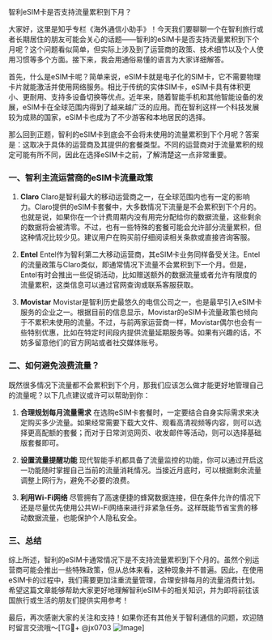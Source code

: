 智利eSIM卡是否支持流量累积到下月？

大家好，这里是知乎专栏《海外通信小助手》！今天我们要聊聊一个在智利旅行或者长期居住的朋友可能会关心的话题——智利的eSIM卡是否支持流量累积到下个月呢？这个问题看似简单，但实际上涉及到了运营商的政策、技术细节以及个人使用习惯等多个方面。接下来，我会用通俗易懂的语言为大家详细解答。

首先，什么是eSIM卡呢？简单来说，eSIM卡就是电子化的SIM卡，它不需要物理卡片就能激活并使用网络服务。相比于传统的实体SIM卡，eSIM卡具有体积更小、更耐用、支持多设备切换等优点。近年来，随着智能手机和其他智能设备的发展，eSIM卡在全球范围内得到了越来越广泛的应用。而在智利这样一个科技发展较为成熟的国家，eSIM卡也成为了不少游客和本地居民的选择。

那么回到正题，智利的eSIM卡到底会不会将未使用的流量累积到下个月呢？答案是：这取决于具体的运营商及其提供的套餐类型。不同的运营商对于流量累积的规定可能有所不同，因此在选择eSIM卡之前，了解清楚这一点非常重要。

### 一、智利主流运营商的eSIM卡流量政策

1. **Claro**
   Claro是智利最大的移动运营商之一，在全球范围内也有一定的影响力。Claro提供的eSIM卡套餐中，大多数情况下流量是不会累积到下个月的。也就是说，如果你在一个计费周期内没有用完分配给你的数据流量，这些剩余的数据将会被清零。不过，也有一些特殊的套餐可能会允许部分流量累积，但这种情况比较少见。建议用户在购买前仔细阅读相关条款或直接咨询客服。

2. **Entel**
   Entel作为智利第二大移动运营商，其eSIM卡业务同样备受关注。Entel的流量政策与Claro类似，即通常情况下流量不会累积到下一个月。但是，Entel有时会推出一些促销活动，比如赠送额外的数据流量或者允许有限度的流量累积，这类信息可以通过官网查询或联系客服获取。

3. **Movistar**
   Movistar是智利历史最悠久的电信公司之一，也是最早引入eSIM卡服务的企业之一。根据目前的信息显示，Movistar的eSIM卡流量政策也倾向于不累积未使用的流量。不过，与前两家运营商一样，Movistar偶尔也会有一些特别优惠，比如在特定时间段内提供流量延期服务等。如果有兴趣的话，不妨多留意他们的官方网站或者社交媒体账号。

### 二、如何避免浪费流量？

既然很多情况下流量都不会累积到下个月，那我们应该怎么做才能更好地管理自己的流量呢？以下几点建议或许可以帮助到你：

1. **合理规划每月流量需求**
   在选购eSIM卡套餐时，一定要结合自身实际需求来决定购买多少流量。如果经常需要下载大文件、观看高清视频等内容，则可以选择更高配额的套餐；而对于日常浏览网页、收发邮件等活动，则可以选择基础版套餐即可。

2. **设置流量提醒功能**
   现代智能手机都具备了流量监控的功能，你可以通过开启这一功能随时掌握自己当前的流量消耗情况。当接近月底时，可以根据剩余流量调整上网行为，避免不必要的浪费。

3. **利用Wi-Fi网络**
   尽管拥有了高速便捷的蜂窝数据连接，但在条件允许的情况下还是尽量优先使用公共Wi-Fi网络来进行非紧急任务。这样既能节省宝贵的移动数据流量，也能保护个人隐私安全。

### 三、总结

综上所述，智利的eSIM卡通常情况下是不支持流量累积到下个月的。虽然个别运营商可能会推出一些特殊政策，但从总体来看，这种现象并不普遍。因此，在使用eSIM卡的过程中，我们需要更加注重流量管理，合理安排每月的流量消费计划。希望这篇文章能够帮助大家更好地理解智利eSIM卡的相关知识，并为即将前往该国旅行或生活的朋友们提供实用参考！

最后，再次感谢大家的关注和支持！如果你还有其他关于智利通信的问题，欢迎随时留言交流哦～[TG💪+ @jx0703 ![Image](https://github.com/user-attachments/assets/dbca1d08-cadb-493c-b0ec-ad6f7a83f270)]